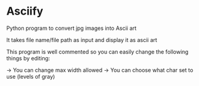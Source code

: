 # Asciify
Python program to convert jpg images into Ascii art

It takes file name/file path as input and display it as ascii art

This program is well commented so you can easily change the following things by editing:

-> You can change max width allowed
-> You can choose what char set to use (levels of gray)
